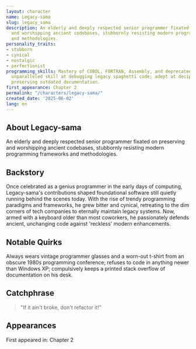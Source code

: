 ```yaml
---
layout: character
name: Legacy-sama
slug: legacy_sama
description: An elderly and deeply respected senior programmer fixated on preserving
  and worshipping ancient codebases, stubbornly resisting modern programming frameworks
  and methodologies.
personality_traits:
- stubborn
- cynical
- nostalgic
- perfectionist
programming_skills: Mastery of COBOL, FORTRAN, Assembly, and deprecated languages;
  unparalleled skill at debugging legacy spaghetti code; adept at deciphering and
  preserving outdated documentation.
first_appearance: Chapter 2
permalink: "/characters/legacy-sama/"
created_date: '2025-06-02'
lang: en
---
```


## About Legacy-sama

An elderly and deeply respected senior programmer fixated on preserving and worshipping ancient codebases, stubbornly resisting modern programming frameworks and methodologies.

## Backstory

Once celebrated as a genius programmer in the early days of computing, Legacy-sama's contributions shaped foundational software still quietly running behind the scenes today. With the rise of trendy programming paradigms and frameworks, he grew bitter and cynical, retreating to the dim corners of tech companies to eternally maintain legacy systems. Now, armed with a keyboard older than most coworkers, he passionately defends ancient, unchanging code against 'reckless' modern enhancements.

## Notable Quirks

Always wears vintage programmer glasses and a worn-out t-shirt from an obscure 1980s programming conference; refuses to code in anything newer than Windows XP; compulsively keeps a printed stack overflow of documentation on his desk.

## Catchphrase

> "If it ain't broke, don't refactor it!"

## Appearances

First appeared in: Chapter 2

<!-- Chapter appearances will be tracked automatically -->

